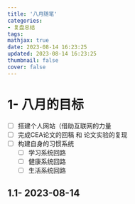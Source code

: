 ```yaml
---
title: '八月随笔'
categories:
- 复盘总结
tags:
mathjax: true
date: 2023-08-14 16:23:25
updated: 2023-08-14 16:23:25
thumbnail: false
cover: false
---
```


# 1- 八月的目标

- [ ] 搭建个人网站（借助互联网的力量
- [ ] 完成CEA论文的回稿 和 论文实验的复现
- [ ] 构建自身的习惯系统
	- [ ] 学习系统回路
	- [ ] 健康系统回路
	- [ ] 生活系统回路

## 1.1- 2023-08-14

